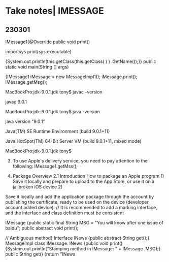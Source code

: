 # Take notes| IMESSAGE

## 230301

IMessage1{@Override public void print()

importsys
print(sys.executable)

{System.out.println(this.getClass(this.getClass( ) ) .GetName());}} public static void main(String [] args)

{IMessage1 iMessage = new MessageImpl1(); iMessage.print(); iMessage.getMsg();

MacBookPro:jdk-9.0.1.jdk tony$ javac -version

javac 9.0.1

MacBookPro:jdk-9.0.1.jdk tony$ java -version

java version "9.0.1"

Java(TM) SE Runtime Environment (build 9.0.1+11)

Java HotSpot(TM) 64-Bit Server VM (build 9.0.1+11, mixed mode)

MacBookPro:jdk-9.0.1.jdk tony$

3. To use Apple's delivery service, you need to pay attention to the following: IMessage1.getMss();

2. Package Overview 2.1 Introduction How to package an Apple program 1) Save it locally and prepare to upload to the App Store, or use it on a jailbroken iOS device 2)

  Save it locally and add the application package through the account by publishing the certificate, ready to be used on the device (developer account added device). // It is recommended to add a marking interface, and the interface and class definition must be consistent

IMessage {public static final String MSG = "You will know after one issue of baidu"; public abstract void print();

// Ambiguous method} Interface INews {public abstract String get();} MessageImpl class IMessage. INews {public void print() {System.out.println("Stamping method in IMessage: " + IMessage .MSG);} public String get() {return "INews